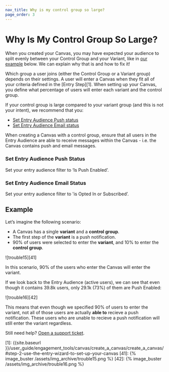```yaml
---
nav_title: Why is my control group so large?
page_order: 3
---
```


# Why Is My Control Group So Large?

When you created your Canvas, you may have expected your audience to split evenly between your Control Group and your Variant, like in [our example](#example) below. We can explain why that is and how to fix it!

Which group a user joins (either the Control Group or a Variant group) depends on their settings. A user will enter a Canvas when they fit all of your criteria defined in the [Entry Step][1]. When setting up your Canvas, you define what percentage of users will enter each variant and the control group.

If your control group is large compared to your variant group (and this is not your intent), we recommend that you:

* [Set Entry Audience Push status](#set-entry-audience-push-status)
* [Set Entry Audience Email status](#set-entry-audience-email-status)


When creating a Canvas with a control group, ensure that all users in the Entry Audience are able to receive messages within the Canvas - i.e. the Canvas contains push and email messages.

### Set Entry Audience Push Status

Set your entry audience filter to ‘Is Push Enabled’.

### Set Entry Audience Email Status

Set your entry audience filter to 'is Opted In or Subscribed’.


## Example

Let’s imagine the following scenario:
- A Canvas has a single __variant__ and a __control group__.
- The first step of the __variant__ is a push notification.
- 90% of users were selected to enter the __variant__, and 10% to enter the __control group__.

![trouble15][41]

In this scenario, 90% of the users who enter the Canvas will enter the variant. 

If we look back to the Entry Audience (active users), we can see that even though it contains 39.8k users, only 29.1k (73%) of them are Push Enabled:

![trouble16][42]

This means that even though we specified 90% of users to enter the variant, not all of those users are actually __able to__ recieve a push notification. These users who are unable to recieve a push notification will still enter the variant regardless.

Still need help? [Open a support ticket]({{site.baseurl}}/support_contact/).

[1]: {{site.baseurl }}/user_guide/engagement_tools/canvas/create_a_canvas/create_a_canvas/#step-2-use-the-entry-wizard-to-set-up-your-canvas
[41]: {% image_buster /assets/img_archive/trouble15.png %}
[42]: {% image_buster /assets/img_archive/trouble16.png %}
